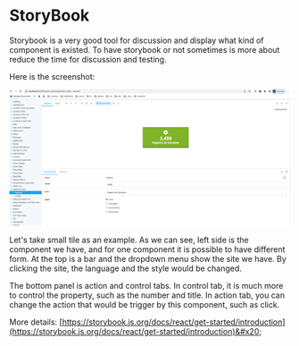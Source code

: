 # StoryBook

Storybook is a very good tool for discussion and display what kind of component is existed. To have storybook or not sometimes is more about reduce the time for discussion and testing.



Here is the screenshot:

![](<../../.gitbook/assets/image (8) (1) (1).png>)

Let's take small tile as an example. As we can see, left side is the component we have, and for one component it is possible to have different form. At the top is a bar and the dropdown menu show the site we have. By clicking the site, the language and the style would be changed.

The bottom panel is action and control tabs. In control tab, it is much more to control the property, such as the number and title. In action tab, you can change the action that would be trigger by this component, such as click.



More details: [https://storybook.js.org/docs/react/get-started/introduction](https://storybook.js.org/docs/react/get-started/introduction)&#x20;

